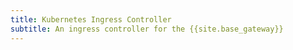 ```yaml
---
title: Kubernetes Ingress Controller
subtitle: An ingress controller for the {{site.base_gateway}}
---
```


